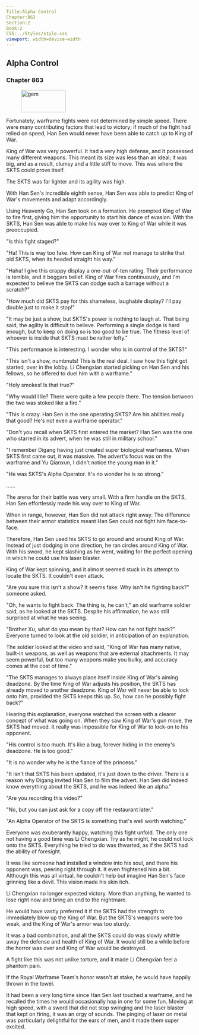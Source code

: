```yaml
---
Title:Alpha Control 
Chapter:863 
Section:2 
Book:2 
CSS:../Styles/style.css 
viewport: width=device-width
---
```

  
## Alpha Control
### Chapter 863
  
<figure>
	<img src="../Images/gem.gif" alt="gem" id="gem" width="120" height="60" />
</figure>
  

  
Fortunately, warframe fights were not determined by simple speed. There were many contributing factors that lead to victory; if much of the fight had relied on speed, Han Sen would never have been able to catch up to King of War.

King of War was very powerful. It had a very high defense, and it possessed many different weapons. This meant its size was less than an ideal; it was big, and as a result, clumsy and a little stiff to move. This was where the SKTS could prove itself.

The SKTS was far lighter and its agility was high.

With Han Sen's incredible eighth sense, Han Sen was able to predict King of War's movements and adapt accordingly.

Using Heavenly Go, Han Sen took on a formation. He prompted King of War to fire first, giving him the opportunity to start his dance of evasion. With the SKTS, Han Sen was able to make his way over to King of War while it was preoccupied.

"Is this fight staged?"

"Ha! This is way too fake. How can King of War not manage to strike that old SKTS, when its headed straight his way."

"Haha! I give this crappy display a one-out-of-ten rating. Their performance is terrible, and it beggars belief. King of War fires continuously, and I'm expected to believe the SKTS can dodge such a barrage without a scratch?"

"How much did SKTS pay for this shameless, laughable display? I'll pay double just to make it stop!"

"It may be just a show, but SKTS's power is nothing to laugh at. That being said, the agility is difficult to believe. Performing a single dodge is hard enough, but to keep on doing so is too good to be true. The fitness level of whoever is inside that SKTS must be rather lofty."

"This performance is interesting. I wonder who is in control of the SKTS?"

"This isn't a show, numbnuts! This is the real deal. I saw how this fight got started, over in the lobby. Li Chengxian started picking on Han Sen and his fellows, so he offered to duel him with a warframe."

"Holy smokes! Is that true?"

"Why would I lie? There were quite a few people there. The tension between the two was stoked like a fire."

"This is crazy. Han Sen is the one operating SKTS? Are his abilities really that good? He's not even a warframe operator."

"Don't you recall when SKTS first entered the market? Han Sen was the one who starred in its advert, when he was still in military school."

"I remember Digang having just created super biological warframes. When SKTS first came out, it was massive. The advert's focus was on the warframe and Yu Qianxun, I didn't notice the young man in it."

"He was SKTS's Alpha Operator. It's no wonder he is so strong."

…...

The arena for their battle was very small. With a firm handle on the SKTS, Han Sen effortlessly made his way over to King of War.

When in range, however, Han Sen did not attack right away. The difference between their armor statistics meant Han Sen could not fight him face-to-face.

Therefore, Han Sen used his SKTS to go around and around King of War. Instead of just dodging in one direction, he ran circles around King of War. With his sword, he kept slashing as he went, waiting for the perfect opening in which he could use his laser blaster.

King of War kept spinning, and it almost seemed stuck in its attempt to locate the SKTS. It couldn't even attack.

"Are you sure this isn't a show? It seems fake. Why isn't he fighting back?" someone asked.

"Oh, he wants to fight back. The thing is, he can't," an old warframe soldier said, as he looked at the SKTS. Despite his affirmation, he was still surprised at what he was seeing.

"Brother Xu, what do you mean by that? How can he not fight back?" Everyone turned to look at the old soldier, in anticipation of an explanation.

The soldier looked at the video and said, "King of War has many native, built-in weapons, as well as weapons that are external attachments. It may seem powerful, but too many weapons make you bulky, and accuracy comes at the cost of time."

"The SKTS manages to always place itself inside King of War's aiming deadzone. By the time King of War adjusts his position, the SKTS has already moved to another deadzone. King of War will never be able to lock onto him, provided the SKTS keeps this up. So, how can he possibly fight back?"

Hearing this explanation, everyone watched the screen with a clearer concept of what was going on. When they saw King of War's gun move, the SKTS had moved. It really was impossible for King of War to lock-on to his opponent.

"His control is too much. It's like a bug, forever hiding in the enemy's deadzone. He is too good."

"It is no wonder why he is the fiance of the princess."

"It isn't that SKTS has been updated, it's just down to the driver. There is a reason why Digang invited Han Sen to film the advert. Han Sen did indeed know everything about the SKTS, and he was indeed like an alpha."

"Are you recording this video?"

"No, but you can just ask for a copy off the restaurant later."

"An Alpha Operator of the SKTS is something that's well worth watching."

Everyone was exuberantly happy, watching this fight unfold. The only one not having a good time was Li Chengxian. Try as he might, he could not lock onto the SKTS. Everything he tried to do was thwarted, as if the SKTS had the ability of foresight.

It was like someone had installed a window into his soul, and there his opponent was, peering right through it. It even frightened him a bit. Although this was all virtual, he couldn't help but imagine Han Sen's face grinning like a devil. This vision made his skin itch.

Li Chengxian no longer expected victory. More than anything, he wanted to lose right now and bring an end to the nightmare.

He would have vastly preferred it if the SKTS had the strength to immediately blow up the King of War. But the SKTS's weapons were too weak, and the King of War's armor was too sturdy.

It was a bad combination, and all the SKTS could do was slowly whittle away the defense and health of King of War. It would still be a while before the horror was over and King of War would be destroyed.

A fight like this was not unlike torture, and it made Li Chengxian feel a phantom pain.

If the Royal Warframe Team's honor wasn't at stake, he would have happily thrown in the towel.

It had been a very long time since Han Sen last touched a warframe, and he recalled the times he would occasionally hop in one for some fun. Moving at high speed, with a sword that did not stop swinging and the laser blaster that kept on firing, it was an orgy of sounds. The pinging of laser on metal was particularly delightful for the ears of men, and it made them super excited.